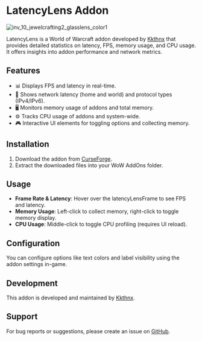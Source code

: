 # LatencyLens Addon
![inv_10_jewelcrafting2_glasslens_color1](https://github.com/Kkthnx-Wow/LatencyLens/assets/40672673/ea5e0f1b-ea36-4d2c-b022-19ab94dd8f73)

LatencyLens is a World of Warcraft addon developed by [Kkthnx](https://github.com/Kkthnx-Wow) that provides detailed statistics on latency, FPS, memory usage, and CPU usage. It offers insights into addon performance and network metrics.

## Features


- 📊 Displays FPS and latency in real-time.
- 📡 Shows network latency (home and world) and protocol types (IPv4/IPv6).
- 🖥️ Monitors memory usage of addons and total memory.
- ⚙️ Tracks CPU usage of addons and system-wide.
- 🎮 Interactive UI elements for toggling options and collecting memory.

## Installation

1. Download the addon from [CurseForge](https://www.curseforge.com/wow/addons/latency-lens).
2. Extract the downloaded files into your WoW AddOns folder.

## Usage

- **Frame Rate & Latency**: Hover over the latencyLensFrame to see FPS and latency.
- **Memory Usage**: Left-click to collect memory, right-click to toggle memory display.
- **CPU Usage**: Middle-click to toggle CPU profiling (requires UI reload).

## Configuration

You can configure options like text colors and label visibility using the addon settings in-game.

## Development

This addon is developed and maintained by [Kkthnx](https://github.com/Kkthnx-Wow).

## Support

For bug reports or suggestions, please create an issue on [GitHub](https://github.com/Kkthnx-Wow/LatencyLens/issues).
